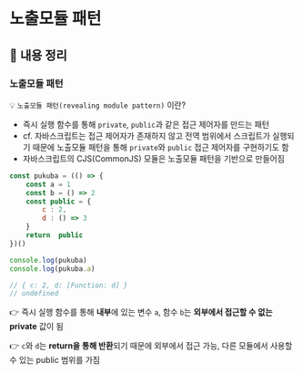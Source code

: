 # 노출모듈 패턴

## 📌 내용 정리

### 노출모듈 패턴

💡 `노출모듈 패턴(revealing module pattern)` 이란?

- 즉시 실행 함수를 통해 `private`, `public`과 같은 접근 제어자를 만드는 패턴
- cf. 자바스크립트는 접근 제어자가 존재하지 않고 전역 범위에서 스크립트가 실행되기 때문에 노출모듈 패턴을 통해 `private`와 `public` 접근 제어자를 구현하기도 함
- 자바스크립트의 CJS(CommonJS) 모듈은 노출모듈 패턴을 기반으로 만들어짐

```Javascript
const pukuba = (() => {
	const a	= 1
	const b	= () =>	2
	const public = {
		c : 2,
		d : () => 3
	}
	return	public
})()

console.log(pukuba)
console.log(pukuba.a)

// { c: 2, d: [Function: d] }
// undefined
```

👉 즉시 실행 함수를 통해 **내부**에 있는 변수 `a`, 함수 `b`는 **외부에서 접근할 수 없는 private** 값이 됨

👉 `c`와 `d`는 **return을 통해 반환**되기 때문에 외부에서 접근 가능, 다른 모듈에서 사용할 수 있는 public 범위를 가짐
